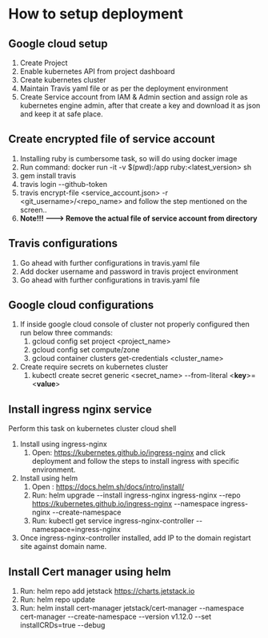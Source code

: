 # How to setup deployment

## Google cloud setup

1. Create Project
2. Enable kubernetes API from project dashboard
3. Create kubernetes cluster
4. Maintain Travis yaml file or as per the deployment environment
5. Create Service account from IAM & Admin section and assign role as kubernetes engine admin, after that create a key and download it as json and keep it at safe place.

## Create encrypted file of service account

1. Installing ruby is cumbersome task, so will do using docker image
2. Run command: docker run -it -v $(pwd):/app ruby:<latest_version> sh
3. gem install travis
4. travis login --github-token <token>
5. travis encrypt-file <service_account.json> -r <git_username>/<repo_name> and follow the step mentioned on the screen..
6. **Note!!! ---> Remove the actual file of service account from directory**

## Travis configurations

1. Go ahead with further configurations in travis.yaml file
2. Add docker username and password in travis project environment
3. Go ahead with further configurations in travis.yaml file

## Google cloud configurations

1. If inside google cloud console of cluster not properly configured then run below three commands:
   1. gcloud config set project <project_name>
   2. gcloud config set compute/zone <zone>
   3. gcloud container clusters get-credentials <cluster_name>
2. Create require secrets on kubernetes cluster
   1. kubectl create secret generic <secret_name> --from-literal <**key**>=<**value**>

## Install ingress nginx service

Perform this task on kubernetes cluster cloud shell

1. Install using ingress-nginx
   1. Open: https://kubernetes.github.io/ingress-nginx and click deployment and follow the steps to install ingress with specific environment.
2. Install using helm
   1. Open : https://docs.helm.sh/docs/intro/install/
   2. Run: helm upgrade --install ingress-nginx ingress-nginx --repo https://kubernetes.github.io/ingress-nginx --namespace ingress-nginx --create-namespace
   3. Run: kubectl get service ingress-nginx-controller --namespace=ingress-nginx
3. Once ingress-nginx-controller installed, add IP to the domain registart site against domain name.

## Install Cert manager using helm

1. Run: helm repo add jetstack https://charts.jetstack.io
2. Run: helm repo update
3. Run: helm install cert-manager jetstack/cert-manager --namespace cert-manager --create-namespace --version v1.12.0 --set installCRDs=true --debug
